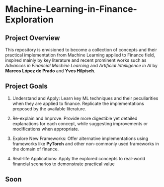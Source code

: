 # Machine-Learning-in-Finance-Exploration 

## Project Overview

This repository is envisioned to become a collection of concepts and their practical implementation from Machine Learning applied to Finance field, inspired mainly by key literature and recent prominent works such as *Advances in Financial Machine Learning* and *Artificial Intelligence in AI* by **Marcos López de Prado** and **Yves Hilpisch**. 

## Project Goals 

1. Understand and Apply: Learn key ML techniques and their peculiarities when they are applied to finance. Replicate the implementations proposed by the available literature.

2. Re-explain and Improve: Provide more digestible yet detailed explanations for each concept, while suggesting improvements or modifications when appropriate.

3. Explore New Frameworks: Offer alternative implementations using frameworks like **PyTorch** and other non-commonly used frameworks in the domain of finance.

4. Real-life Applications: Apply the explored concepts to real-world financial scenarios to demonstrate practical value

## Soon



